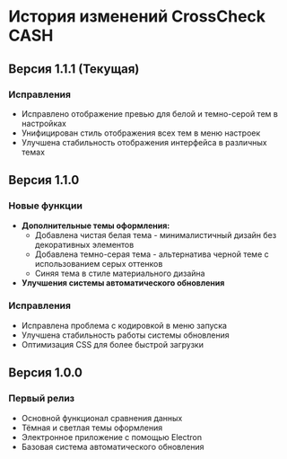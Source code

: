 # История изменений CrossCheck CASH

## Версия 1.1.1 (Текущая)

### Исправления
- Исправлено отображение превью для белой и темно-серой тем в настройках
- Унифицирован стиль отображения всех тем в меню настроек
- Улучшена стабильность отображения интерфейса в различных темах

## Версия 1.1.0

### Новые функции
- **Дополнительные темы оформления:**
  - Добавлена чистая белая тема - минималистичный дизайн без декоративных элементов
  - Добавлена темно-серая тема - альтернатива черной теме с использованием серых оттенков
  - Синяя тема в стиле материального дизайна
- **Улучшения системы автоматического обновления**

### Исправления
- Исправлена проблема с кодировкой в меню запуска
- Улучшена стабильность работы системы обновления
- Оптимизация CSS для более быстрой загрузки

## Версия 1.0.0

### Первый релиз
- Основной функционал сравнения данных
- Тёмная и светлая темы оформления
- Электронное приложение с помощью Electron
- Базовая система автоматического обновления 